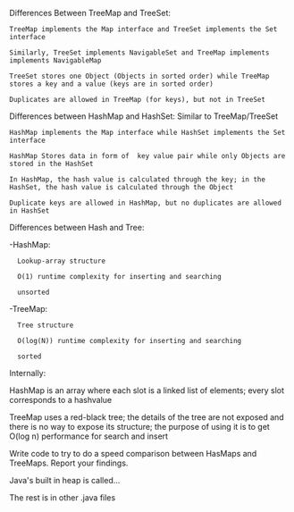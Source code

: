 Differences Between TreeMap and TreeSet:

    TreeMap implements the Map interface and TreeSet implements the Set interface
  
    Similarly, TreeSet implements NavigableSet and TreeMap implements implements NavigableMap

    TreeSet stores one Object (Objects in sorted order) while TreeMap stores a key and a value (keys are in sorted order)
  
    Duplicates are allowed in TreeMap (for keys), but not in TreeSet
  
  
Differences between HashMap and HashSet: Similar to TreeMap/TreeSet

    HashMap implements the Map interface while HashSet implements the Set interface
     
    HashMap Stores data in form of  key value pair while only Objects are stored in the HashSet
  
    In HashMap, the hash value is calculated through the key; in the HashSet, the hash value is calculated through the Object
    
    Duplicate keys are allowed in HashMap, but no duplicates are allowed in HashSet
  
  
  
Differences between Hash and Tree:

  -HashMap:
  
      Lookup-array structure
      
      O(1) runtime complexity for inserting and searching
      
      unsorted
      
  -TreeMap:
  
      Tree structure
      
      O(log(N)) runtime complexity for inserting and searching
      
      sorted
      

Internally:

  HashMap is an array where each slot is a linked list of elements; every slot corresponds to a hashvalue
  
  TreeMap uses a red-black tree; the details of the tree are not exposed and there is no way to expose its structure;
      the purpose of using it is to get O(log n) performance for search and insert
      
Write code to try to do a speed comparison between HasMaps and TreeMaps. Report your findings.

Java's built in heap is called...

The rest is in other .java files
